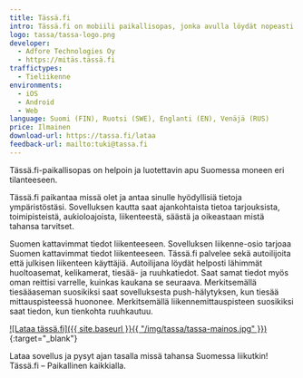 ```yaml
---
title: Tässä.fi
intro: Tässä.fi on mobiili paikallisopas, jonka avulla löydät nopeasti kauppoja, palveluita, tapahtumia, nähtävyyksiä ja muita kiinnostavia kohteita läheltäsi.
logo: tassa/tassa-logo.png
developer:
  - Adfore Technologies Oy
  - https://mitäs.tässä.fi
traffictypes: 
  - Tieliikenne
environments:
  - iOS
  - Android
  - Web
language: Suomi (FIN), Ruotsi (SWE), Englanti (EN), Venäjä (RUS)
price: Ilmainen
download-url: https://tassa.fi/lataa
feedback-url: mailto:tuki@tassa.fi
---
```


Tässä.fi-paikallisopas on helpoin ja luotettavin apu Suomessa moneen eri tilanteeseen.

Tässä.fi paikantaa missä olet ja antaa sinulle hyödyllisiä tietoja ympäristöstäsi. Sovelluksen kautta saat ajankohtaista tietoa tarjouksista, toimipisteistä, aukioloajoista, liikenteestä, säästä ja oikeastaan mistä tahansa tarvitset.

Suomen kattavimmat tiedot liikenteeseen. Sovelluksen liikenne-osio tarjoaa Suomen kattavimmat tiedot liikenteeseen. Tässä.fi palvelee sekä autoilijoita että julkisen liikenteen käyttäjiä. Autoilijana löydät helposti lähimmät huoltoasemat, kelikamerat, tiesää- ja ruuhkatiedot. Saat samat tiedot myös oman reittisi varrelle, kuinkas kaukana se seuraava. Merkitsemällä tiesääaseman suosikiksi saat sovelluksesta push-hälytyksen, kun tiesää mittauspisteessä huononee. Merkitsemällä liikennemittauspisteen suosikiksi saat tiedon, kun tienkohta ruuhkautuu.

[![Lataa tässä.fi]({{ site.baseurl }}{{ "/img/tassa/tassa-mainos.jpg" }})](https://tassa.fi/lataa){:target="_blank"}

Lataa sovellus ja pysyt ajan tasalla missä tahansa Suomessa liikutkin! Tässä.fi – Paikallinen kaikkialla.